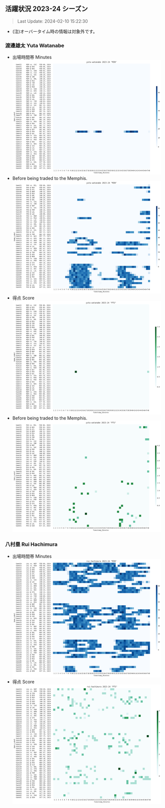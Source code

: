 ## 活躍状況 2023-24 シーズン
> Last Update: 2024-02-10 15:22:30
- (注)オーバータイム時の情報は対象外です。

### 渡邊雄太 Yuta Watanabe
- 出場時間帯 Minutes
![image.png](images/yuta-watanabe_2023-24_MIN.png)
- Before being traded to the Memphis.
![image.png](images/yuta-watanabe_2023-24_MIN_before_trade.png)
- 得点 Score
![image.png](images/yuta-watanabe_2023-24_PTS.png)
- Before being traded to the Memphis.
![image.png](images/yuta-watanabe_2023-24_PTS_before_trade.png)

### 八村塁 Rui Hachimura
- 出場時間帯 Minutes
![image.png](images/rui-hachimura_2023-24_MIN.png)
- 得点 Score
![image.png](images/rui-hachimura_2023-24_PTS.png)